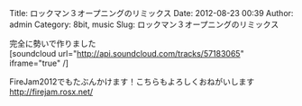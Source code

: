 Title: ロックマン３オープニングのリミックス
Date: 2012-08-23 00:39
Author: admin
Category: 8bit, music
Slug: ロックマン３オープニングのリミックス

完全に勢いで作りました  
[soundcloud url="http://api.soundcloud.com/tracks/57183065"
iframe="true" /]

FireJam2012でもたぶんかけます！こちらもよろしくおねがいします  
<http://firejam.rosx.net/>

